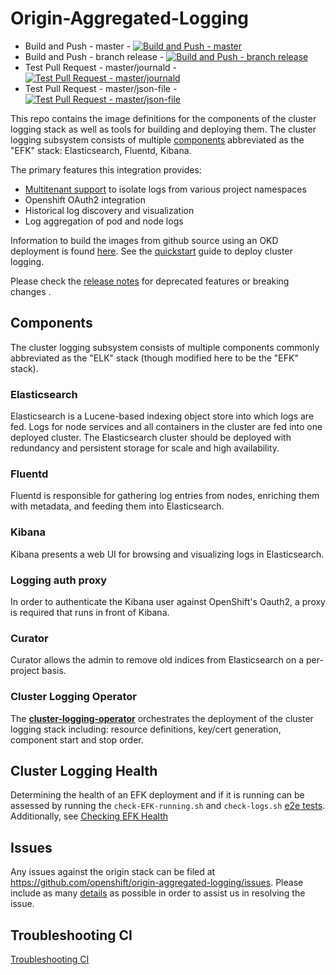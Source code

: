 # Origin-Aggregated-Logging
* Build and Push - master - [![Build and Push - master](https://ci.openshift.redhat.com/jenkins/buildStatus/icon?job=build-and-release-latest-origin-aggregated-logging)](https://ci.openshift.redhat.com/jenkins/view/All/job/build-and-release-latest-origin-aggregated-logging/)
* Build and Push - branch release - [![Build and Push - branch release](https://ci.openshift.redhat.com/jenkins/buildStatus/icon?job=push_origin_aggregated_logging_release)](https://ci.openshift.redhat.com/jenkins/view/All/job/push_origin_aggregated_logging_release/)
* Test Pull Request - master/journald - [![Test Pull Request - master/journald](https://ci.openshift.redhat.com/jenkins/buildStatus/icon?job=test_pull_request_openshift_ansible_logging)](https://ci.openshift.redhat.com/jenkins/view/All/job/test_pull_request_openshift_ansible_logging/)
* Test Pull Request - master/json-file - [![Test Pull Request - master/json-file](https://ci.openshift.redhat.com/jenkins/buildStatus/icon?job=test_pull_request_origin_aggregated_logging_json_file)](https://ci.openshift.redhat.com/jenkins/view/All/job/test_pull_request_origin_aggregated_logging_json_file/)

This repo contains the image definitions for the components of the cluster logging
stack as well as tools for building and deploying them.  The cluster logging subsystem
consists of multiple [components](#components) abbreviated as the "EFK"
stack: Elasticsearch, Fluentd, Kibana.

The primary features this integration provides:
* [Multitenant support](docs/access-control.md) to isolate logs from various project namespaces
* Openshift OAuth2 integration
* Historical log discovery and visualization
* Log aggregation of pod and node logs

Information to build the images from github source using an OKD
deployment is found [here](HACKING.md).  See the [quickstart](https://github.com/openshift/cluster-logging-operator#quick-start) guide to deploy cluster logging.

Please check the [release notes](docs/release_notes.md) for deprecated features or breaking changes .

## Components

The cluster logging subsystem consists of multiple components commonly abbreviated
as the "ELK" stack (though modified here to be the "EFK" stack).

### Elasticsearch

Elasticsearch is a Lucene-based indexing object store into which logs
are fed. Logs for node services and all containers in the cluster are
fed into one deployed cluster. The Elasticsearch cluster should be deployed
with redundancy and persistent storage for scale and high availability.

### Fluentd

Fluentd is responsible for gathering log entries from nodes, enriching
them with metadata, and feeding them into Elasticsearch.

### Kibana

Kibana presents a web UI for browsing and visualizing logs in Elasticsearch.

### Logging auth proxy

In order to authenticate the Kibana user against OpenShift's Oauth2, a
proxy is required that runs in front of Kibana.

### Curator

Curator allows the admin to remove old indices from Elasticsearch on a per-project
basis.

### Cluster Logging Operator

The [**cluster-logging-operator**](https://github.com/openshift/cluster-logging-operator) orchestrates the deployment
of the cluster logging stack including: resource definitions, key/cert generation, component
start and stop order.

## Cluster Logging Health

Determining the health of an EFK deployment and if it is running can be assessed
by running the `check-EFK-running.sh` and `check-logs.sh` [e2e tests](hack/testing/).
Additionally, see [Checking EFK Health](docs/checking-efk-health.md)

## Issues

Any issues against the origin stack can be filed at https://github.com/openshift/origin-aggregated-logging/issues.  Please
include as many [details](docs/issues.md) as possible in order to assist us in resolving the issue.

## Troubleshooting CI
[Troubleshooting CI](docs/troubleshooting-ci.md)
